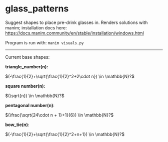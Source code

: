 # glass_patterns
Suggest shapes to place pre-drink glasses in.
Renders solutions with manim; installation docs here: https://docs.manim.community/en/stable/installation/windows.html

Program is run with: ``manim visuals.py`` 

---

Current base shapes:

**triangle_number(n):**

$(-\frac{1}{2}+\sqrt{\frac{1}{2}^2+2\cdot n}) \in \mathbb{N}?$ 

**square number(n):**

$(\sqrt{n}) \in \mathbb{N}?$

**pentagonal number(n)**:

$(\frac{\sqrt{24\cdot n + 1}+1}{6}) \in \mathbb{N}?$

**bow_tie(n)**:

$(-\frac{1}{2}+\sqrt{\frac{1}{2}^2+n+1}) \in \mathbb{N}?$
